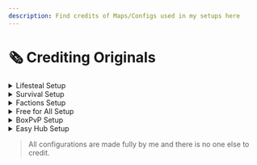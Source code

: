 ```yaml
---
description: Find credits of Maps/Configs used in my setups here
---
```


# 🗞 Crediting Originals

<details>

<summary>Lifesteal Setup</summary>

* Spawn: [https://bbyb.it/r/22476](https://bbyb.it/r/22476/)\
  (The version used in my setup has been adapted)

<!---->

* PvP Arena: [https://bbyb.it/r/25753](https://bbyb.it/r/25753)\
  (The version used in my setup has been adapted)

<!---->

* Quests Configuration: [https://bbyb.it/r/13820](https://bbyb.it/r/13820)\
  (The version used in my setup has been **HEAVILY** adapted)

</details>

<details>

<summary>Survival Setup</summary>

* Spawn: [https://bbyb.it/r/26075](https://bbyb.it/r/26075/)\
  (The version used in my setup has been adapted)

<!---->

* PvP Arena: [https://bbyb.it/r/26635](https://bbyb.it/r/26635/)\
  (The version used in my setup has been adapted)

</details>

<details>

<summary>Factions Setup</summary>

* Spawn: [https://bbyb.it/r/28268](https://bbyb.it/r/28268)\
  (The version used in my setup has been slightly adapted)

<!---->

* Duel Arenas: [https://bbyb.it/r/22718](https://bbyb.it/r/22718)

</details>

<details>

<summary>Free for All Setup</summary>

* Spawn: [https://bbyb.it/r/22476](https://bbyb.it/r/22476/)\
  (The version used in my setup has been adapted)

<!---->

* PvP Arena: [https://bbyb.it/r/23481](https://bbyb.it/r/23481)\
  (The version used in my setup has been adapted)

<!---->

* Duel Arenas: [https://bbyb.it/r/22718](https://bbyb.it/r/22718)

</details>

<details>

<summary>BoxPvP Setup</summary>

N/A

</details>

<details>

<summary>Easy Hub Setup</summary>

Spawn: [https://bbyb.it/r/26078/](https://bbyb.it/r/26078/)\
(The version used in my setup has been slightly adapted by changing the colours)

</details>

> All configurations are made fully by me and there is no one else to credit.
